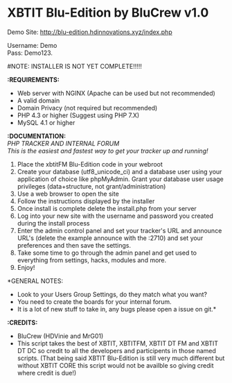 # XBTIT Blu-Edition by BluCrew v1.0



Demo Site: http://blu-edition.hdinnovations.xyz/index.php

Username: Demo <br>
Pass: Demo123.

#NOTE: INSTALLER IS NOT YET COMPLETE!!!!!


<b>:REQUIREMENTS:</b>
- Web server with NGINX (Apache can be used but not recommended)<br>
- A valid domain<br>
- Domain Privacy (not required but recommended)<br>
- PHP 4.3 or higher (Suggest using PHP 7.X)<br>
- MySQL 4.1 or higher<br>

<b>:DOCUMENTATION:</b><br>
*PHP TRACKER AND INTERNAL FORUM <br>
This is the easiest and fastest way to get your tracker up and running!*
<br>
1. Place the xbtitFM Blu-Edition code in your webroot<br>
2. Create your database (utf8_unicode_ci) and a database user using your application of choice like phpMyAdmin. Grant your database user usage privileges (data+structure, not grant/administration)<br>
3. Use a web browser to open the site<br>
4. Follow the instructions displayed by the installer<br>
5. Once install is complete delete the install.php from your server<br>
6. Log into your new site with the username and password you created during the install process<br>
7. Enter the admin control panel and set your tracker's URL and announce URL's (delete the example announce with the :2710) and set your preferences and then save the settings.<br>
8. Take some time to go through the admin panel and get used to everything from settings, hacks, modules and more.<br>
9. Enjoy!<br>

*GENERAL NOTES:<br>
- Look to your Users Group Settings, do they match what you want?<br>
- You need to create the boards for your internal forum.<br>
- It is a lot of new stuff to take in, any bugs please open a issue on git.*<br>

<b>:CREDITS:</b><br>
- BluCrew (HDVinie and MrG01)<br>
- This script takes the best of XBTIT, XBTITFM, XBTIT DT FM and XBTIT DT DC so credit to all the developers and participents in those named scripts. (That being said XBTIT Blu-Edition is still very much different but without XBTIT CORE this script would not be availble so giving credit where credit is due!)<br>
